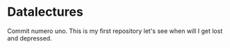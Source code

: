 # Datalectures
Commit numero uno. This is my first repository let's see when will I get lost and depressed.
